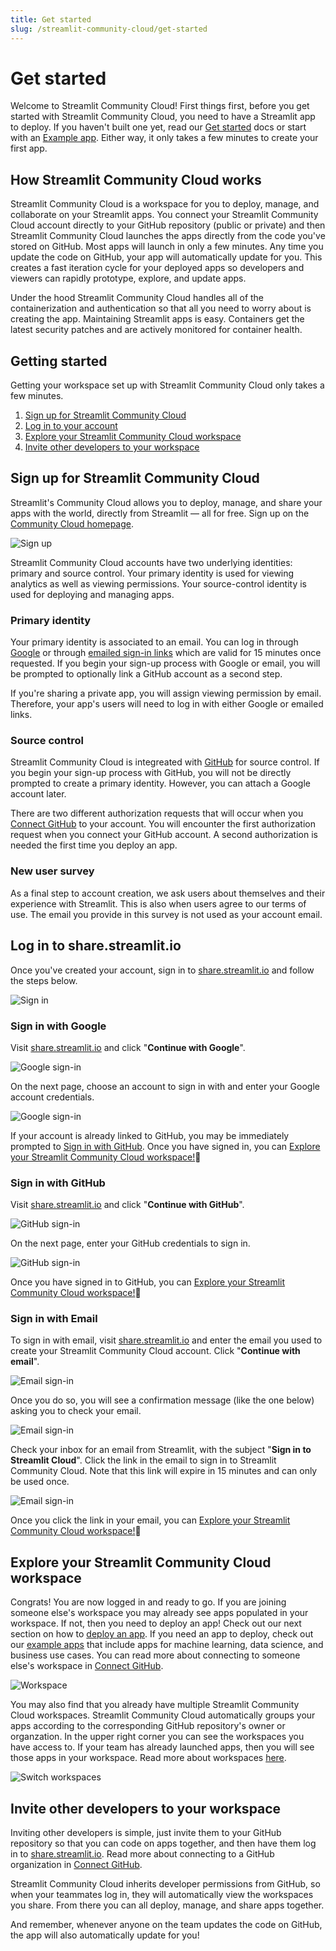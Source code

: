 ```yaml
---
title: Get started
slug: /streamlit-community-cloud/get-started
---
```


# Get started

Welcome to Streamlit Community Cloud! First things first, before you get started with Streamlit Community Cloud, you need to have a Streamlit app to deploy. If you haven't built one yet, read our [Get started](/library/get-started) docs or start with an [Example app](https://streamlit-cloud-example-apps-streamlit-app-sw3u0r.streamlit.app/). Either way, it only takes a few minutes to create your first app.

## How Streamlit Community Cloud works

Streamlit Community Cloud is a workspace for you to deploy, manage, and collaborate on your Streamlit apps. You connect your Streamlit Community Cloud account directly to your GitHub repository (public or private) and then Streamlit Community Cloud launches the apps directly from the code you've stored on GitHub. Most apps will launch in only a few minutes. Any time you update the code on GitHub, your app will automatically update for you. This creates a fast iteration cycle for your deployed apps so developers and viewers can rapidly prototype, explore, and update apps.

Under the hood Streamlit Community Cloud handles all of the containerization and authentication so that all you need to worry about is creating the app. Maintaining Streamlit apps is easy. Containers get the latest security patches and are actively monitored for container health.

## Getting started

Getting your workspace set up with Streamlit Community Cloud only takes a few minutes.

1. [Sign up for Streamlit Community Cloud](#sign-up-for-streamlit-community-cloud)
2. [Log in to your account](#log-in-to-sharestreamlitio)
3. [Explore your Streamlit Community Cloud workspace](#explore-your-streamlit-community-cloud-workspace)
4. [Invite other developers to your workspace](#invite-other-developers-to-your-workspace)

## Sign up for Streamlit Community Cloud

Streamlit's Community Cloud allows you to deploy, manage, and share your apps with the world, directly from Streamlit — all for free. Sign up on the [Community Cloud homepage](https://streamlit.io/cloud).

![Sign up](/images/streamlit-community-cloud/sign-up.png)

Streamlit Community Cloud accounts have two underlying identities: primary and source control. Your primary identity is used for viewing analytics as well as viewing permissions. Your source-control identity is used for deploying and managing apps.

### Primary identity

Your primary identity is associated to an email. You can log in through [Google](#sign-in-with-google) or through [emailed sign-in links](#sign-in-with-email) which are valid for 15 minutes once requested. If you begin your sign-up process with Google or email, you will be prompted to optionally link a GitHub account as a second step.

If you're sharing a private app, you will assign viewing permission by email. Therefore, your app's users will need to log in with either Google or emailed links.

### Source control

Streamlit Community Cloud is integreated with [GitHub](#sign-in-with-github) for source control. If you begin your sign-up process with GitHub, you will not be directly prompted to create a primary identity. However, you can attach a Google account later.

There are two different authorization requests that will occur when you [Connect GitHub](http://localhost:3000/streamlit-community-cloud/get-started/connect-github) to your account. You will encounter the first authorization request when you connect your GitHub account. A second authorization is needed the first time you deploy an app.

### New user survey

As a final step to account creation, we ask users about themselves and their experience with Streamlit. This is also when users agree to our terms of use. The email you provide in this survey is not used as your account email.

## Log in to share.streamlit.io

Once you've created your account, sign in to [share.streamlit.io](https://share.streamlit.io) and follow the steps below.

![Sign in](/images/streamlit-community-cloud/sign-in.png)

### Sign in with Google

Visit [share.streamlit.io](https://share.streamlit.io) and click "**Continue with Google**".

<div style={{ maxWidth: '80%', margin: 'auto' }}>
    <Image src="/images/streamlit-community-cloud/sign-in-Google-1.png" alt="Google sign-in" />
</div>

On the next page, choose an account to sign in with and enter your Google account credentials.

<div style={{ maxWidth: '80%', margin: 'auto' }}>
    <Image src="/images/streamlit-community-cloud/sign-in-Google-2.png" alt="Google sign-in" />
</div>

If your account is already linked to GitHub, you may be immediately prompted to [Sign in with GitHub](#sign-in-with-github). Once you have signed in, you can [Explore your Streamlit Community Cloud workspace!](#explore-your-streamlit-community-cloud-workspace)🎈

### Sign in with GitHub

Visit [share.streamlit.io](https://share.streamlit.io) and click "**Continue with GitHub**".

<div style={{ maxWidth: '80%', margin: 'auto' }}>
    <Image src="/images/streamlit-community-cloud/sign-in-GitHub-1.png" alt="GitHub sign-in" />
</div>

On the next page, enter your GitHub credentials to sign in.

<div style={{ maxWidth: '80%', margin: 'auto' }}>
    <Image src="/images/streamlit-community-cloud/sign-in-GitHub-2.png" alt="GitHub sign-in" />
</div>

Once you have signed in to GitHub, you can [Explore your Streamlit Community Cloud workspace!](#explore-your-streamlit-community-cloud-workspace)🎈

### Sign in with Email

To sign in with email, visit [share.streamlit.io](https://share.streamlit.io) and enter the email you used to create your Streamlit Community Cloud account. Click "**Continue with email**".

<div style={{ maxWidth: '80%', margin: 'auto' }}>
    <Image src="/images/streamlit-community-cloud/sign-in-email-1.png" alt="Email sign-in" />
</div>

Once you do so, you will see a confirmation message (like the one below) asking you to check your email.

<div style={{ maxWidth: '80%', margin: 'auto' }}>
    <Image src="/images/streamlit-community-cloud/sign-in-email-2.png" alt="Email sign-in" />
</div>

Check your inbox for an email from Streamlit, with the subject "**Sign in to Streamlit Cloud**". Click the link in the email to sign in to Streamlit Community Cloud. Note that this link will expire in 15 minutes and can only be used once.

<div style={{ maxWidth: '80%', margin: 'auto' }}>
    <Image src="/images/streamlit-community-cloud/sign-in-email-3.png" alt="Email sign-in" />
</div>

Once you click the link in your email, you can [Explore your Streamlit Community Cloud workspace!](#explore-your-streamlit-community-cloud-workspace)🎈

## Explore your Streamlit Community Cloud workspace

Congrats! You are now logged in and ready to go. If you are joining someone else's workspace you may already see apps populated in your workspace. If not, then you need to deploy an app! Check out our next section on how to [deploy an app](/streamlit-community-cloud/get-started/deploy-an-app). If you need an app to deploy, check out our [example apps](https://streamlit-cloud-example-apps-streamlit-app-sw3u0r.streamlit.app/) that include apps for machine learning, data science, and business use cases. You can read more about connecting to someone else's workspace in [Connect GitHub](http://localhost:3000/streamlit-community-cloud/get-started/connect-github).

![Workspace](/images/streamlit-community-cloud/workspace-empty.png)

You may also find that you already have multiple Streamlit Community Cloud workspaces. Streamlit Community Cloud automatically groups your apps according to the corresponding GitHub repository's owner or organzation. In the upper right corner you can see the workspaces you have access to. If your team has already launched apps, then you will see those apps in your workspace. Read more about workspaces [here](/streamlit-community-cloud/get-started/manage-your-app#app-workspaces).

![Switch workspaces](/images/streamlit-community-cloud/workspace-empty-switch.png)

## Invite other developers to your workspace

Inviting other developers is simple, just invite them to your GitHub repository so that you can code on apps together, and then have them log in to [share.streamlit.io](https://share.streamlit.io). Read more about connecting to a GitHub organization in [Connect GitHub](http://localhost:3000/streamlit-community-cloud/get-started/connect-github).

Streamlit Community Cloud inherits developer permissions from GitHub, so when your teammates log in, they will automatically view the workspaces you share. From there you can all deploy, manage, and share apps together.

And remember, whenever anyone on the team updates the code on GitHub, the app will also automatically update for you!
